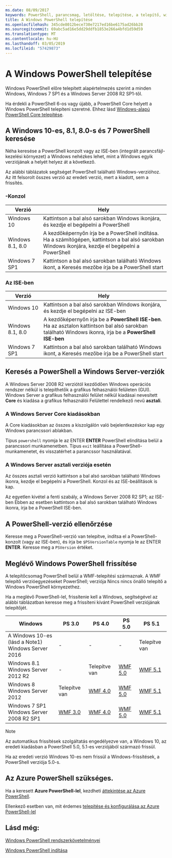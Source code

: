 ```yaml
---
ms.date: 08/09/2017
keywords: PowerShell, parancsmag, letöltése, telepítése, a telepítő, windows 10, windows 8.1, windows 8.0-s, windows 7
title: A Windows PowerShell telepítése
ms.openlocfilehash: 345cde8012bece730e7217ed16be6175ad26bb28
ms.sourcegitcommit: 69abc5ad16e5dd29ddfb1853e266a4bfd1d59d59
ms.translationtype: MT
ms.contentlocale: hu-HU
ms.lasthandoff: 03/05/2019
ms.locfileid: "57429873"
---
```

# <a name="installing-windows-powershell"></a>A Windows PowerShell telepítése

Windows PowerShell előre telepített alapértelmezés szerint a minden Windows, Windows 7 SP1 és a Windows Server 2008 R2 SP1-től.

Ha érdekli a PowerShell 6-os vagy újabb, a PowerShell Core helyett a Windows PowerShell telepíteni szeretné. Ehhez lásd [Windows-alapú PowerShell Core telepítése](Installing-PowerShell-Core-on-Windows.md).

## <a name="finding-powershell-in-windows-10-81-80-and-7"></a>A Windows 10-es, 8.1, 8.0-s és 7 PowerShell keresése

Néha keresése a PowerShell konzolt vagy az ISE-ben (integrált parancsfájl-kezelési környezet) a Windows nehézkes lehet, mint a Windows egyik verziójának a helyét helyez át a következő.

Az alábbi táblázatok segítséget PowerShell található Windows-verzióhoz.
Az itt felsorolt összes verzió az eredeti verzió, mert a kiadott, sem a frissítés.

### <a name="for-console"></a>-Konzol

Verzió | Hely
-- | --
Windows 10 | Kattintson a bal alsó sarokban Windows ikonjára, és kezdje el begépelni a PowerShell
Windows 8.1, 8.0 | A kezdőképernyőn írja be a PowerShell indítása.<br/>Ha a számítógépen, kattintson a bal alsó sarokban Windows ikonjára, kezdje el begépelni a PowerShell
Windows 7 SP1 | Kattintson a bal alsó sarokban található Windows ikont, a Keresés mezőbe írja be a PowerShell start

### <a name="for-ise"></a>Az ISE-ben

Verzió | Hely
-- | --
Windows 10 | Kattintson a bal alsó sarokban Windows ikonjára, és kezdje el begépelni az ISE-ben
Windows 8.1, 8.0 | A kezdőképernyőn írja be a **PowerShell ISE-ben**.<br/>Ha az asztalon kattintson bal alsó sarokban található Windows ikonra, írja be a **PowerShell ISE-ben**
Windows 7 SP1 | Kattintson a bal alsó sarokban található Windows ikont, a Keresés mezőbe írja be a PowerShell start

## <a name="finding-powershell-in-windows-server-versions"></a>Keresés a PowerShell a Windows Server-verziók

A Windows Server 2008 R2 verziótól kezdődően Windows operációs rendszer nélkül is telepíthetők a grafikus felhasználói felületen (GUI).
Windows Server a grafikus felhasználói felület nélkül kiadásai nevesített **Core** és kiadása a grafikus felhasználói Felülettel rendelkező nevű **asztali**.

### <a name="windows-server-core-editions"></a>A Windows Server Core kiadásokban

A Core kiadásokban az összes a kiszolgálón való bejelentkezéskor kap egy Windows parancssori ablakban.

Típus `powershell` nyomja le az ENTER **ENTER** PowerShell elindítása belül a parancssori munkamenetben.
Típus `exit` leállítása a PowerShell-munkamenetet, és visszatérhet a parancssor használatával.

### <a name="windows-server-desktop-editions"></a>A Windows Server asztali verziója esetén

Az összes asztali verzió kattintson a bal alsó sarokban található Windows ikonra, kezdje el begépelni a PowerShell.
Konzol és az ISE-beállítások is kap.

Az egyetlen kivétel a fenti szabály, a Windows Server 2008 R2 SP1; az ISE-ben Ebben az esetben kattintson a bal alsó sarokban található Windows ikonra, írja be a PowerShell ISE-ben.

## <a name="how-to-check-the-version-of-powershell"></a>A PowerShell-verzió ellenőrzése

Keresse meg a PowerShell-verzió van telepítve, indítsa el a PowerShell-konzolt (vagy az ISE-ben), és írja be `$PSVersionTable` nyomja le az ENTER **ENTER**. Keresse meg a `PSVersion` értéket.

## <a name="upgrading-existing-windows-powershell"></a>Meglévő Windows PowerShell frissítése

A telepítőcsomag PowerShell belül a WMF-telepítési származnak.
A WMF telepítő verzióegyezéseket PowerShell; verziója Nincs nincs önálló telepítő a Windows PowerShell környezethez.

Ha a meglévő PowerShell-lel, frissítenie kell a Windows, segítségével az alábbi táblázatban keresse meg a frissíteni kívánt PowerShell verziójának telepítőjét.

Windows | PS 3.0 | PS 4.0 | PS 5.0 | PS 5.1 |
--|--|--|--|--|
A Windows 10-es (lásd a Note1)<br/>Windows Server 2016 | - | - | - | Telepítve van
Windows 8.1<br/>Windows Server 2012 R2 | - | Telepítve van | [WMF 5.0](https://www.microsoft.com/en-us/download/details.aspx?id=50395) | [WMF 5.1](https://www.microsoft.com/en-us/download/details.aspx?id=54616)
Windows 8<br/>Windows Server 2012 | Telepítve van | [WMF 4.0](https://www.microsoft.com/en-us/download/details.aspx?id=40855) | [WMF 5.0](https://www.microsoft.com/en-us/download/details.aspx?id=50395) | [WMF 5.1](https://www.microsoft.com/en-us/download/details.aspx?id=54616)
Windows 7 SP1<br/>Windows Server 2008 R2 SP1 | [WMF 3.0](https://www.microsoft.com/en-us/download/details.aspx?id=34595) | [WMF 4.0](https://www.microsoft.com/en-us/download/details.aspx?id=40855) | [WMF 5.0](https://www.microsoft.com/en-us/download/details.aspx?id=50395) | [WMF 5.1](https://www.microsoft.com/en-us/download/details.aspx?id=54616)

> [!NOTE]
>
> Az automatikus frissítések szolgáltatás engedélyezve van, a Windows 10, az eredeti kiadásban a PowerShell 5.0, 5.1-es verziójából származó frissül.
>
> Ha az eredeti verzió Windows 10-es nem frissül a Windows-frissítések, a PowerShell verziója 5.0-s.

## <a name="need-azure-powershell"></a>Az Azure PowerShell szükséges.

Ha a keresett **Azure PowerShell-lel**, kezdheti [áttekintése az Azure PowerShell](/powershell/azure/overview).

Ellenkező esetben van, mit érdemes [telepítése és konfigurálása az Azure PowerShell-lel](/powershell/azure/install-az-ps)

## <a name="see-also"></a>Lásd még:

[Windows PowerShell rendszerkövetelményei](Windows-PowerShell-System-Requirements.md)

[Windows PowerShell indítása](../getting-started/Starting-Windows-PowerShell.md)
